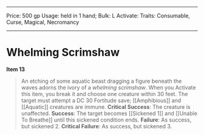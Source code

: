 
---
Price: 500 gp
Usage: held in 1 hand;
Bulk: L
Activate: 
Traits: Consumable, Curse, Magical, Necromancy

---

# Whelming Scrimshaw

**Item 13**

> An etching of some aquatic beast dragging a figure beneath the waves adorns the ivory of a *whelming scrimshaw*. When you Activate this item, you break it and choose one creature within 30 feet. The target must attempt a DC 30 Fortitude save; [[Amphibious]] and [[Aquatic]] creatures are immune.
**Critical Success**: The creature is unaffected.
**Success**: The target becomes [[Sickened 1]] and [[Unable To Breathe]] until this sickened condition ends.
**Failure**: As success, but sickened 2.
**Critical Failure**: As success, but sickened 3.
